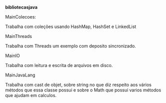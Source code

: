 **bibliotecasjava**


<p>MainColecoes:<br />
	<p>Trabalha com coleções usando HashMap, HashSet e LinkedList</p>
<p>MainThreads<br />
	<p>Trabalha com Threads um exemplo com deposito sincronizado.</p>
<p>MainIO<br />
	<p>Trabalha com leitura e escrita de arquivos em disco.</p>
<p>MainJavaLang<br />
	<p>Trabalha com cast de objet, sobre string no que diz respeito aos vários métodos que essa classe possui e sobre o Math que possui varios métodos que ajudam em calculos.</p>
